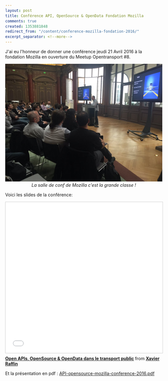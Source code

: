 ```yaml
---
layout: post
title: Conférence API, OpenSource & OpenData Fondation Mozilla
comments: true
created: 1353881848
redirect_from: "/content/conference-mozilla-fondation-2016/"
excerpt_separator: <!--more-->
---
```


J'ai eu l'honneur de donner une conférence jeudi 21 Avril 2016 à la fondation Mozilla en ouverture du Meetup Opentransport #8.

<img src="/public/images/conference-mozilla-2016.jpg">
<center><i>La salle de conf de Mozilla c'est la grande classe !</i></center>

<!--more-->

Voici les slides de la conférence:

<iframe src="//fr.slideshare.net/slideshow/embed_code/key/29r2cbOHKBX6GF" width="595" height="485" frameborder="0" marginwidth="0" marginheight="0" scrolling="no" style="border:1px solid #CCC; border-width:1px; margin-bottom:5px; max-width: 100%;" allowfullscreen> </iframe> <div style="margin-bottom:5px"> <strong> <a href="//fr.slideshare.net/xavierraffin/open-apis-opensource-opendata-dans-le-transport-public" title="Open APIs, OpenSource &amp; OpenData dans le transport public" target="_blank">Open APIs, OpenSource &amp; OpenData dans le transport public</a> </strong> from <strong><a href="//fr.slideshare.net/xavierraffin" target="_blank">Xavier Raffin</a></strong> </div>

Et la présentation en pdf : <a href="/public/files/API-opensource-mozilla-conference-2016.pdf">API-opensource-mozilla-conference-2016.pdf</a>










